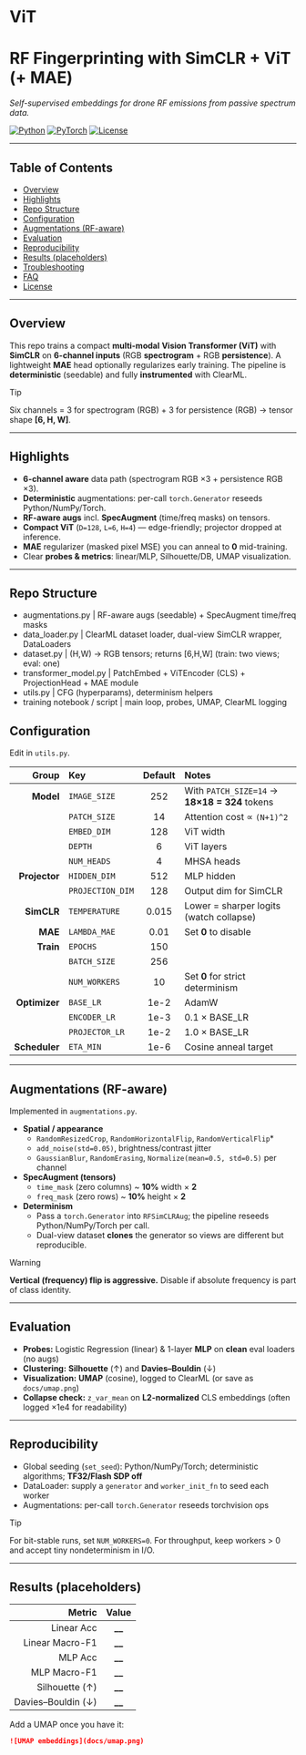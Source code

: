 # ViT


# RF Fingerprinting with **SimCLR + ViT** (+ MAE)

*Self-supervised embeddings for drone RF emissions from passive spectrum data.*

[![Python](https://img.shields.io/badge/python-3.10%2B-blue.svg)](#)
[![PyTorch](https://img.shields.io/badge/pytorch-2.x-red.svg)](#)
[![License](https://img.shields.io/badge/license-MIT-green.svg)](#)

---

## Table of Contents
- [Overview](#overview)
- [Highlights](#highlights)
- [Repo Structure](#repo-structure)
- [Configuration](#configuration)
- [Augmentations (RF-aware)](#augmentations-rf-aware)
- [Evaluation](#evaluation)
- [Reproducibility](#reproducibility)
- [Results (placeholders)](#results-placeholders)
- [Troubleshooting](#troubleshooting)
- [FAQ](#faq)
- [License](#license)

---

## Overview
This repo trains a compact **multi-modal** **Vision Transformer (ViT)** with **SimCLR** on **6-channel inputs** (RGB **spectrogram** + RGB **persistence**). A lightweight **MAE** head optionally regularizes early training. The pipeline is **deterministic** (seedable) and fully **instrumented** with ClearML.

> [!TIP]
> Six channels = 3 for spectrogram (RGB) + 3 for persistence (RGB) → tensor shape **[6, H, W]**.

---

## Highlights
- **6-channel aware** data path (spectrogram RGB ×3 + persistence RGB ×3).
- **Deterministic** augmentations: per-call `torch.Generator` reseeds Python/NumPy/Torch.
- **RF-aware augs** incl. **SpecAugment** (time/freq masks) on tensors.
- **Compact ViT** (`D=128`, `L=6`, `H=4`) — edge-friendly; projector dropped at inference.
- **MAE** regularizer (masked pixel MSE) you can anneal to **0** mid-training.
- Clear **probes & metrics**: linear/MLP, Silhouette/DB, UMAP visualization.

---

## Repo Structure

- augmentations.py      | RF-aware augs (seedable) + SpecAugment time/freq masks
- data_loader.py        | ClearML dataset loader, dual-view SimCLR wrapper, DataLoaders
- dataset.py            | (H,W) -> RGB tensors; returns [6,H,W] (train: two views; eval: one)
- transformer_model.py  | PatchEmbed + ViTEncoder (CLS) + ProjectionHead + MAE module
- utils.py              | CFG (hyperparams), determinism helpers
- training notebook / script  | main loop, probes, UMAP, ClearML logging


## Configuration

Edit in `utils.py`.

| Group        | Key               | Default | Notes                                                    |
|-------------:|:------------------|:-------:|:---------------------------------------------------------|
| **Model**    | `IMAGE_SIZE`      | 252     | With `PATCH_SIZE=14` → **18×18 = 324** tokens            |
|              | `PATCH_SIZE`      | 14      | Attention cost ∝ `(N+1)^2`                              |
|              | `EMBED_DIM`       | 128     | ViT width                                                |
|              | `DEPTH`           | 6       | ViT layers                                               |
|              | `NUM_HEADS`       | 4       | MHSA heads                                               |
| **Projector**| `HIDDEN_DIM`      | 512     | MLP hidden                                               |
|              | `PROJECTION_DIM`  | 128     | Output dim for SimCLR                                    |
| **SimCLR**   | `TEMPERATURE`     | 0.015   | Lower = sharper logits (watch collapse)                  |
| **MAE**      | `LAMBDA_MAE`      | 0.01    | Set **0** to disable                                     |
| **Train**    | `EPOCHS`          | 150     |                                                          |
|              | `BATCH_SIZE`      | 256     |                                                          |
|              | `NUM_WORKERS`     | 10      | Set **0** for strict determinism                         |
| **Optimizer**| `BASE_LR`         | 1e-2    | AdamW                                                    |
|              | `ENCODER_LR`      | 1e-3    | 0.1 × BASE_LR                                            |
|              | `PROJECTOR_LR`    | 1e-2    | 1.0 × BASE_LR                                            |
| **Scheduler**| `ETA_MIN`         | 1e-6    | Cosine anneal target                                     |

---

## Augmentations (RF-aware)

Implemented in `augmentations.py`.

- **Spatial / appearance**
  - `RandomResizedCrop`, `RandomHorizontalFlip`, `RandomVerticalFlip`*
  - `add_noise(std=0.05)`, brightness/contrast jitter
  - `GaussianBlur`, `RandomErasing`, `Normalize(mean=0.5, std=0.5)` per channel
- **SpecAugment (tensors)**
  - `time_mask` (zero columns) ~ **10%** width × **2**
  - `freq_mask` (zero rows) ~ **10%** height × **2**
- **Determinism**
  - Pass a `torch.Generator` into `RFSimCLRAug`; the pipeline reseeds Python/NumPy/Torch per call.
  - Dual-view dataset **clones** the generator so views are different but reproducible.

> [!WARNING]
> **Vertical (frequency) flip is aggressive.** Disable if absolute frequency is part of class identity.

---

## Evaluation

- **Probes:** Logistic Regression (linear) & 1-layer **MLP** on **clean** eval loaders (no augs)
- **Clustering:** **Silhouette** (↑) and **Davies–Bouldin** (↓)
- **Visualization:** **UMAP** (cosine), logged to ClearML (or save as `docs/umap.png`)
- **Collapse check:** `z_var_mean` on **L2-normalized** CLS embeddings (often logged ×1e4 for readability)

---

## Reproducibility

- Global seeding (`set_seed`): Python/NumPy/Torch; deterministic algorithms; **TF32/Flash SDP off**
- DataLoader: supply a `generator` and `worker_init_fn` to seed each worker
- Augmentations: per-call `torch.Generator` reseeds torchvision ops

> [!TIP]
> For bit-stable runs, set `NUM_WORKERS=0`. For throughput, keep workers > 0 and accept tiny nondeterminism in I/O.

---

## Results (placeholders)

| Metric             | Value |
|-------------------:|:-----:|
| Linear Acc         | **__** |
| Linear Macro-F1    | **__** |
| MLP Acc            | **__** |
| MLP Macro-F1       | **__** |
| Silhouette (↑)     | **__** |
| Davies–Bouldin (↓) | **__** |

Add a UMAP once you have it:

```md
![UMAP embeddings](docs/umap.png)








